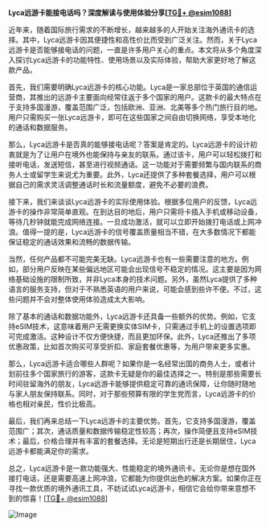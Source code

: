 **Lyca远游卡能接电话吗？深度解读与使用体验分享[[TG💪+ @esim1088](https://t.me/s/esim1088)]**

近年来，随着国际旅行需求的不断增长，越来越多的人开始关注海外通讯卡的选择。其中，Lyca远游卡因其便捷性和高性价比而受到广泛关注。然而，关于Lyca远游卡是否能够接电话的问题，一直是许多用户关心的重点。本文将从多个角度深入探讨Lyca远游卡的功能特性、使用场景以及实际体验，帮助大家更好地了解这款产品。

首先，我们需要明确Lyca远游卡的核心功能。Lyca是一家总部位于英国的通信运营商，其推出的远游卡主要面向经常往返于多个国家的用户。这款卡的最大特点在于支持多国漫游，覆盖范围广泛，包括欧洲、亚洲、北美等多个热门旅行目的地。用户只需购买一张Lyca远游卡，即可在这些国家之间自由切换网络，享受本地化的通话和数据服务。

那么，Lyca远游卡是否真的能够接电话呢？答案是肯定的。Lyca远游卡的设计初衷就是为了让用户在境外也能保持与亲友的联系。通过该卡，用户可以轻松拨打和接听电话，发送短信，甚至进行视频通话。这一功能对于需要频繁与国内联系的商务人士或留学生来说尤为重要。此外，Lyca还提供了多种套餐选择，用户可以根据自己的需求灵活调整通话时长和流量额度，避免不必要的浪费。

接下来，我们来谈谈Lyca远游卡的实际使用体验。根据多位用户的反馈，Lyca远游卡的操作非常简单直观。在到达目的地后，用户只需将卡插入手机或移动设备，等待几秒钟就能完成网络连接。一旦成功激活，就可以立即开始拨打电话或上网冲浪。值得一提的是，Lyca远游卡的信号覆盖质量相当不错，在大多数情况下都能保证稳定的通话效果和流畅的数据传输。

当然，任何产品都不可能完美无缺。Lyca远游卡也有一些需要注意的地方。例如，部分用户反映在某些偏远地区可能会出现信号不稳定的情况。这主要是因为网络基础设施的限制所致，并非Lyca本身的技术问题。另外，虽然Lyca提供了多种语言的服务支持，但对于不熟悉英语的用户来说，可能会感到些许不便。不过，这些问题并不会对整体使用体验造成太大影响。

除了基本的通话和数据功能外，Lyca远游卡还具备一些额外的优势。例如，它支持eSIM技术，这意味着用户无需更换实体SIM卡，只需通过手机上的设置选项即可完成激活。这种设计不仅方便快捷，而且更加环保。此外，Lyca还推出了多项优惠政策，比如首次购买可享受折扣、家庭套餐优惠等，为用户带来更多实惠。

那么，Lyca远游卡适合哪些人群呢？如果你是一名经常出国的商务人士，或者计划前往多个国家旅行的游客，这款卡无疑是你的最佳选择之一。特别是那些需要长时间驻留海外的朋友，Lyca远游卡能够提供稳定可靠的通讯保障，让你随时随地与家人朋友保持联系。同时，对于那些预算有限的学生党而言，Lyca远游卡的价格也相对亲民，性价比极高。

最后，我们再来总结一下Lyca远游卡的主要优势。首先，它支持多国漫游，覆盖范围广；其次，通话质量和数据传输稳定性较高；再次，操作简便且支持eSIM技术；最后，价格合理并有丰富的套餐选择。无论是短期出行还是长期居住，Lyca远游卡都能满足你的需求。

总之，Lyca远游卡是一款功能强大、性能稳定的境外通讯卡。无论你是想在国外接打电话，还是需要高速上网冲浪，它都能为你提供出色的解决方案。如果你正在寻找一款优质的境外通讯工具，不妨试试Lyca远游卡，相信它会给你带来意想不到的惊喜！[[TG💪+ @esim1088](https://t.me/s/esim1088)] 

![Image](https://i.postimg.cc/4NQfJmqS/Snipaste-2025-05-13-00-14-12.png)